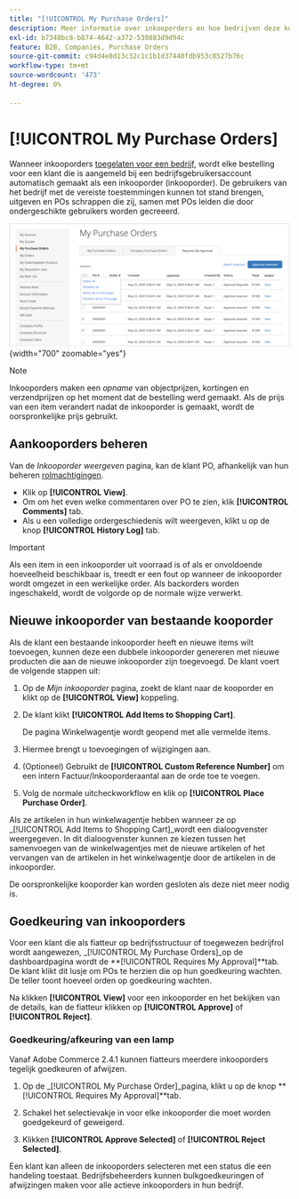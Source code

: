 ```yaml
---
title: "[!UICONTROL My Purchase Orders]"
description: Meer informatie over inkooporders en hoe bedrijven deze kunnen gebruiken om hun aankopen te beheren.
exl-id: b7348bc8-b874-4642-a372-530883d9d94c
feature: B2B, Companies, Purchase Orders
source-git-commit: c94d4e8d13c32c1c1b1d37440fdb953c8527b76c
workflow-type: tm+mt
source-wordcount: '473'
ht-degree: 0%

---
```


# [!UICONTROL My Purchase Orders]

Wanneer inkooporders [toegelaten voor een bedrijf](purchase-order-flow.md), wordt elke bestelling voor een klant die is aangemeld bij een bedrijfsgebruikersaccount automatisch gemaakt als een inkooporder (inkooporder). De gebruikers van het bedrijf met de vereiste toestemmingen kunnen tot stand brengen, uitgeven en POs schrappen die zij, samen met POs leiden die door ondergeschikte gebruikers worden gecreeerd.

![Mijn inkooporders](./assets/account-dashboard-my-purchase-orders.png){width="700" zoomable="yes"}

>[!NOTE]
>
>Inkooporders maken een _opname_ van objectprijzen, kortingen en verzendprijzen op het moment dat de bestelling werd gemaakt. Als de prijs van een item verandert nadat de inkooporder is gemaakt, wordt de oorspronkelijke prijs gebruikt.

## Aankooporders beheren

Van de _Inkooporder weergeven_ pagina, kan de klant PO, afhankelijk van hun beheren [rolmachtigingen](account-company-roles-permissions.md).

- Klik op **[!UICONTROL View]**.
- Om om het even welke commentaren over PO te zien, klik **[!UICONTROL Comments]** tab.
- Als u een volledige ordergeschiedenis wilt weergeven, klikt u op de knop **[!UICONTROL History Log]** tab.

>[!IMPORTANT]
>
>Als een item in een inkooporder uit voorraad is of als er onvoldoende hoeveelheid beschikbaar is, treedt er een fout op wanneer de inkooporder wordt omgezet in een werkelijke order. Als backorders worden ingeschakeld, wordt de volgorde op de normale wijze verwerkt.

## Nieuwe inkooporder van bestaande kooporder

Als de klant een bestaande inkooporder heeft en nieuwe items wilt toevoegen, kunnen deze een dubbele inkooporder genereren met nieuwe producten die aan de nieuwe inkooporder zijn toegevoegd. De klant voert de volgende stappen uit:

1. Op de _Mijn inkooporder_ pagina, zoekt de klant naar de kooporder en klikt op de **[!UICONTROL View]** koppeling.

1. De klant klikt **[!UICONTROL Add Items to Shopping Cart]**.

   De pagina Winkelwagentje wordt geopend met alle vermelde items.

1. Hiermee brengt u toevoegingen of wijzigingen aan.

1. (Optioneel) Gebruikt de **[!UICONTROL Custom Reference Number]** om een intern Factuur/Inkooporderaantal aan de orde toe te voegen.

1. Volg de normale uitcheckworkflow en klik op **[!UICONTROL Place Purchase Order]**.

Als ze artikelen in hun winkelwagentje hebben wanneer ze op _[!UICONTROL Add Items to Shopping Cart]_wordt een dialoogvenster weergegeven. In dit dialoogvenster kunnen ze kiezen tussen het samenvoegen van de winkelwagentjes met de nieuwe artikelen of het vervangen van de artikelen in het winkelwagentje door de artikelen in de inkooporder.

De oorspronkelijke kooporder kan worden gesloten als deze niet meer nodig is.

## Goedkeuring van inkooporders

Voor een klant die als fiatteur op bedrijfsstructuur of toegewezen bedrijfrol wordt aangewezen, _[!UICONTROL My Purchase Orders]_op de dashboardpagina wordt de **[!UICONTROL Requires My Approval]**tab. De klant klikt dit lusje om POs te herzien die op hun goedkeuring wachten. De teller toont hoeveel orden op goedkeuring wachten.

Na klikken **[!UICONTROL View]** voor een inkooporder en het bekijken van de details, kan de fiatteur klikken op **[!UICONTROL Approve]** of **[!UICONTROL Reject]**.

### Goedkeuring/afkeuring van een lamp

Vanaf Adobe Commerce 2.4.1 kunnen fiatteurs meerdere inkooporders tegelijk goedkeuren of afwijzen.

1. Op de _[!UICONTROL My Purchase Order]_pagina, klikt u op de knop **[!UICONTROL Requires My Approval]**tab.

1. Schakel het selectievakje in voor elke inkooporder die moet worden goedgekeurd of geweigerd.

1. Klikken **[!UICONTROL Approve Selected]** of **[!UICONTROL Reject Selected]**.

Een klant kan alleen de inkooporders selecteren met een status die een handeling toestaat. Bedrijfsbeheerders kunnen bulkgoedkeuringen of afwijzingen maken voor alle actieve inkooporders in hun bedrijf.
